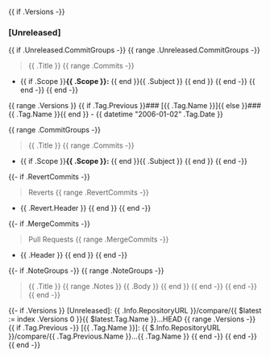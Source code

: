 {{ if .Versions -}}
<a name="unreleased"></a>
### [Unreleased]

{{ if .Unreleased.CommitGroups -}}
{{ range .Unreleased.CommitGroups -}}
> {{ .Title }}
{{ range .Commits -}}
- {{ if .Scope }}**{{ .Scope }}:** {{ end }}{{ .Subject }}
{{ end }}
{{ end -}}
{{ end -}}
{{ end -}}

{{ range .Versions }}
<a name="{{ .Tag.Name }}"></a>
{{ if .Tag.Previous }}### [{{ .Tag.Name }}]{{ else }}### {{ .Tag.Name }}{{ end }} - {{ datetime "2006-01-02" .Tag.Date }}

{{ range .CommitGroups -}}
> {{ .Title }}
{{ range .Commits -}}
- {{ if .Scope }}**{{ .Scope }}:** {{ end }}{{ .Subject }}
{{ end }}
{{ end -}}

{{- if .RevertCommits -}}
> Reverts
{{ range .RevertCommits -}}
- {{ .Revert.Header }}
{{ end }}
{{ end -}}

{{- if .MergeCommits -}}
> Pull Requests
{{ range .MergeCommits -}}
- {{ .Header }}
{{ end }}
{{ end -}}

{{- if .NoteGroups -}}
{{ range .NoteGroups -}}
> {{ .Title }}
{{ range .Notes }}
{{ .Body }}
{{ end }}
{{ end -}}
{{ end -}}
{{ end -}}

{{- if .Versions }}
[Unreleased]: {{ .Info.RepositoryURL }}/compare/{{ $latest := index .Versions 0 }}{{ $latest.Tag.Name }}...HEAD
{{ range .Versions -}}
{{ if .Tag.Previous -}}
[{{ .Tag.Name }}]: {{ $.Info.RepositoryURL }}/compare/{{ .Tag.Previous.Name }}...{{ .Tag.Name }}
{{ end -}}
{{ end -}}
{{ end -}}
